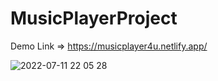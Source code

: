 # MusicPlayerProject

Demo Link => https://musicplayer4u.netlify.app/

![2022-07-11 22 05 28](https://user-images.githubusercontent.com/97781269/178301950-b9c84b98-46e7-4d27-9ed8-44f09bad0da3.png)
